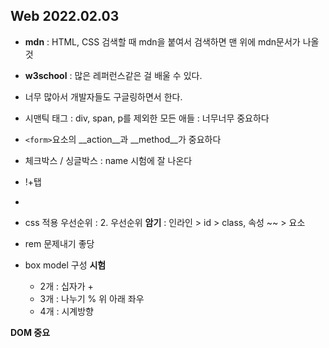 ## Web 2022.02.03

- __mdn__ : HTML, CSS 검색할 때 mdn을 붙여서 검색하면 맨 위에 mdn문서가 나올 것 

- __w3school__ : 많은 레퍼런스같은 걸 배울 수 있다.
- 너무 많아서 개발자들도 구글링하면서 한다.
- 시맨틱 태그 : div, span,  p를 제외한 모든 애들 : 너무너무 중요하다



- `<form>`요소의 __action__과 __method__가 중요하다
- 체크박스 / 싱글박스 : name 시험에 잘 나온다
- !+탭
- 



- css 적용 우선순위 : 2. 우선순위 __암기__ : 인라인 > id > class, 속성 ~~ > 요소

- rem 문제내기 좋당



- box model 구성 __시험__
  - 2개 : 십자가 +
  - 3개 : 나누기 % 위 아래 좌우
  - 4개 : 시계방향



__DOM 중요__

